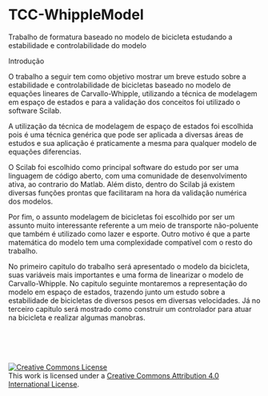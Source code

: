 TCC-WhippleModel
================

Trabalho de formatura baseado no modelo de bicicleta estudando a estabilidade e controlabilidade do modelo

Introdução

O trabalho a seguir tem como objetivo mostrar um breve estudo sobre a estabilidade e controlabilidade de bicicletas baseado no modelo de equações lineares de Carvallo-Whipple, utilizando a técnica de modelagem em espaço de estados e para a validação dos conceitos foi utilizado o software Scilab.

A utilização da técnica de modelagem de espaço de estados foi escolhida pois é uma técnica genérica que pode ser aplicada a diversas áreas de estudos e sua aplicação é praticamente a mesma para qualquer modelo de equações diferencias.

O Scilab foi escolhido como principal software do estudo por ser uma linguagem de código aberto, com uma comunidade de desenvolvimento ativa, ao contrario do Matlab. Além disto, dentro do Scilab já existem diversas funções prontas que facilitaram na hora da validação numérica dos modelos.

Por fim, o assunto modelagem de bicicletas foi escolhido por ser um assunto muito interessante referente a um meio de transporte não-poluente que também é utilizado como lazer e esporte. Outro motivo é que a parte matemática do modelo tem uma complexidade compatível com o resto do trabalho.

No primeiro capitulo do trabalho será apresentado o modelo da bicicleta, suas variáveis mais importantes e uma forma de linearizar o modelo de Carvallo-Whipple. No capitulo seguinte montaremos a representação do modelo em espaço de estados, trazendo junto um estudo sobre a estabilidade de bicicletas de diversos pesos em diversas velocidades. Já no terceiro capitulo será mostrado como construir um controlador para atuar na bicicleta e realizar algumas manobras.




<br/>
<br/>
<br/>
<br/>
<a rel="license" href="http://creativecommons.org/licenses/by/4.0/"><img alt="Creative Commons License" style="border-width:0" src="http://i.creativecommons.org/l/by/4.0/88x31.png" /></a><br />This work is licensed under a <a rel="license" href="http://creativecommons.org/licenses/by/4.0/">Creative Commons Attribution 4.0 International License</a>.
